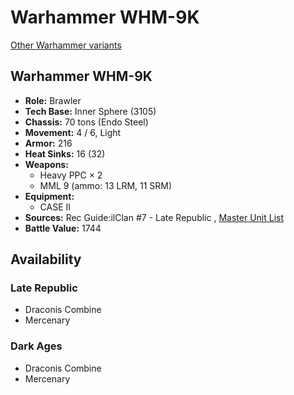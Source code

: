 # Warhammer WHM-9K 

[Other Warhammer variants](../warhammer.md) 

## Warhammer WHM-9K 

- **Role:** Brawler 
- **Tech Base:** Inner Sphere (3105) 
- **Chassis:** 70 tons (Endo Steel) 
- **Movement:** 4 / 6, Light 
- **Armor:** 216 
- **Heat Sinks:** 16 (32) 
- **Weapons:** 
  - Heavy PPC × 2 
  - MML 9 (ammo: 13 LRM, 11 SRM) 
- **Equipment:** 
  - CASE II 
- **Sources:** Rec Guide:ilClan #7 - Late Republic , [Master Unit List](http://masterunitlist.info/Unit/Details/7567/warhammer-whm-9k) 
- **Battle Value:** 1744 

## Availability 

### Late Republic 

- Draconis Combine 
- Mercenary 

### Dark Ages 

- Draconis Combine 
- Mercenary 

